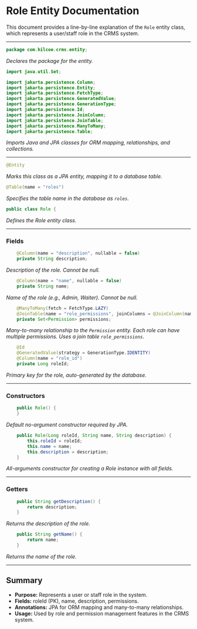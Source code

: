 # Role Entity Documentation

This document provides a line-by-line explanation of the `Role` entity class, which represents a user/staff role in the CRMS system.

---

```java
package com.hilcoe.crms.entity;
```
*Declares the package for the entity.*

```java
import java.util.Set;

import jakarta.persistence.Column;
import jakarta.persistence.Entity;
import jakarta.persistence.FetchType;
import jakarta.persistence.GeneratedValue;
import jakarta.persistence.GenerationType;
import jakarta.persistence.Id;
import jakarta.persistence.JoinColumn;
import jakarta.persistence.JoinTable;
import jakarta.persistence.ManyToMany;
import jakarta.persistence.Table;
```
*Imports Java and JPA classes for ORM mapping, relationships, and collections.*

---

```java
@Entity
```
*Marks this class as a JPA entity, mapping it to a database table.*

```java
@Table(name = "roles")
```
*Specifies the table name in the database as `roles`.*

```java
public class Role {
```
*Defines the Role entity class.*

---

### Fields

```java
    @Column(name = "description", nullable = false)
    private String description;
```
*Description of the role. Cannot be null.*

```java
    @Column(name = "name", nullable = false)
    private String name;
```
*Name of the role (e.g., Admin, Waiter). Cannot be null.*

```java
    @ManyToMany(fetch = FetchType.LAZY)
    @JoinTable(name = "role_permissions", joinColumns = @JoinColumn(name = "role_id"), inverseJoinColumns = @JoinColumn(name = "permission_id"))
    private Set<Permission> permissions;
```
*Many-to-many relationship to the `Permission` entity. Each role can have multiple permissions. Uses a join table `role_permissions`.*

```java
    @Id
    @GeneratedValue(strategy = GenerationType.IDENTITY)
    @Column(name = "role_id")
    private Long roleId;
```
*Primary key for the role, auto-generated by the database.*

---

### Constructors

```java
    public Role() {
    }
```
*Default no-argument constructor required by JPA.*

```java
    public Role(Long roleId, String name, String description) {
        this.roleId = roleId;
        this.name = name;
        this.description = description;
    }
```
*All-arguments constructor for creating a Role instance with all fields.*

---

### Getters

```java
    public String getDescription() {
        return description;
    }
```
*Returns the description of the role.*

```java
    public String getName() {
        return name;
    }
```
*Returns the name of the role.*

---

## Summary
- **Purpose:** Represents a user or staff role in the system.
- **Fields:** roleId (PK), name, description, permissions.
- **Annotations:** JPA for ORM mapping and many-to-many relationships.
- **Usage:** Used by role and permission management features in the CRMS system.
